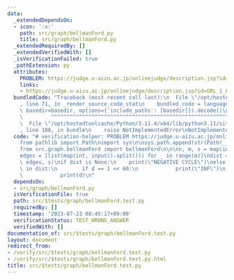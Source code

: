 ```yaml
---
data:
  _extendedDependsOn:
  - icon: ':x:'
    path: src/graph/bellmanFord.py
    title: src/graph/bellmanFord.py
  _extendedRequiredBy: []
  _extendedVerifiedWith: []
  _isVerificationFailed: true
  _pathExtension: py
  attributes:
    PROBLEM: https://judge.u-aizu.ac.jp/onlinejudge/description.jsp?id=GRL_1_B&lang=jp
    links:
    - https://judge.u-aizu.ac.jp/onlinejudge/description.jsp?id=GRL_1_B&lang=jp
  bundledCode: "Traceback (most recent call last):\n  File \"/opt/hostedtoolcache/Python/3.11.4/x64/lib/python3.11/site-packages/onlinejudge_verify/documentation/build.py\"\
    , line 71, in _render_source_code_stat\n    bundled_code = language.bundle(stat.path,\
    \ basedir=basedir, options={'include_paths': [basedir]}).decode()\n          \
    \         ^^^^^^^^^^^^^^^^^^^^^^^^^^^^^^^^^^^^^^^^^^^^^^^^^^^^^^^^^^^^^^^^^^^^^^^^^^^^^^^^^\n\
    \  File \"/opt/hostedtoolcache/Python/3.11.4/x64/lib/python3.11/site-packages/onlinejudge_verify/languages/python.py\"\
    , line 108, in bundle\n    raise NotImplementedError\nNotImplementedError\n"
  code: "# verification-helper: PROBLEM https://judge.u-aizu.ac.jp/onlinejudge/description.jsp?id=GRL_1_B&lang=jp\n\
    from pathlib import Path\nimport sys\n\nsys.path.append(str(Path(__file__).resolve().parent.parent.parent.parent))\n\
    from src.graph.bellmanFord import bellmanFord\n\n\nn, m, s = map(int, input().split())\n\
    edges = [list(map(int, input().split())) for _ in range(m)]\ndist = bellmanFord(n,\
    \ edges, s)\nif dist is None:\n    print(\"NEGATIVE CYCLE\")\nelse:\n    for d\
    \ in dist:\n        if d == 1 << 60:\n            print(\"INF\")\n        else:\n\
    \            print(d)\n"
  dependsOn:
  - src/graph/bellmanFord.py
  isVerificationFile: true
  path: src/$tests/graph/bellmanFord.test.py
  requiredBy: []
  timestamp: '2023-07-23 08:45:17+09:00'
  verificationStatus: TEST_WRONG_ANSWER
  verifiedWith: []
documentation_of: src/$tests/graph/bellmanFord.test.py
layout: document
redirect_from:
- /verify/src/$tests/graph/bellmanFord.test.py
- /verify/src/$tests/graph/bellmanFord.test.py.html
title: src/$tests/graph/bellmanFord.test.py
---
```

